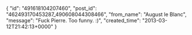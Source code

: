  {
   "id": "491618104207460",
   "post_id": "462493170453287_490608044308466",
   "from_name": "August le Blanc",
   "message": "Fuck Pierre.  Too funny.  :)",
   "created_time": "2013-03-12T21:42:13+0000"
 }
